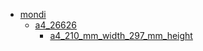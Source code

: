* [mondi](mondi)
  * [a4_26626](mondi/a4_26626)
    * [a4_210_mm_width_297_mm_height](mondi/a4_26626/a4_210_mm_width_297_mm_height)
